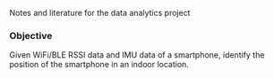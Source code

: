 Notes and literature for the data analytics project
### Objective
Given WiFi/BLE RSSI data and IMU data of a smartphone, identify the position of the smartphone in an indoor location. 
